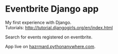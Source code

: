 # Eventbrite Django app
My first experience with Django.  
Tutorials: http://tutorial.djangogirls.org/en/index.html

Search for events registered on eventbrite.

App live on [hazrmard.pythonanywhere.com](hazrmard.pythonanywhere.com).
